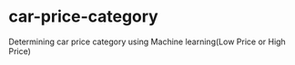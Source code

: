 # car-price-category
Determining car price category using Machine learning(Low Price or High Price)

